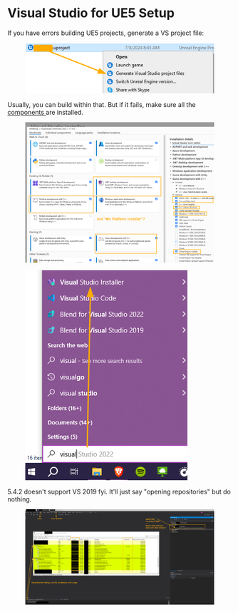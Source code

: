 # Visual Studio for UE5 Setup

If you have errors building UE5 projects, generate a VS project file:

<figure><img src="../../../.gitbook/assets/image.png" alt=""><figcaption></figcaption></figure>

Usually, you can build within that. But if it fails, make sure all the [components ](https://dev.epicgames.com/documentation/en-us/unreal-engine/setting-up-visual-studio-development-environment-for-cplusplus-projects-in-unreal-engine?application\_version=5.4)are installed.&#x20;

<figure><img src="../../../.gitbook/assets/image (1).png" alt=""><figcaption></figcaption></figure>

<figure><img src="../../../.gitbook/assets/image (2).png" alt=""><figcaption></figcaption></figure>

5.4.2 doesn't support VS 2019 fyi. It'll just say "opening repositories" but do nothing.&#x20;

<figure><img src="../../../.gitbook/assets/image (4).png" alt=""><figcaption></figcaption></figure>

